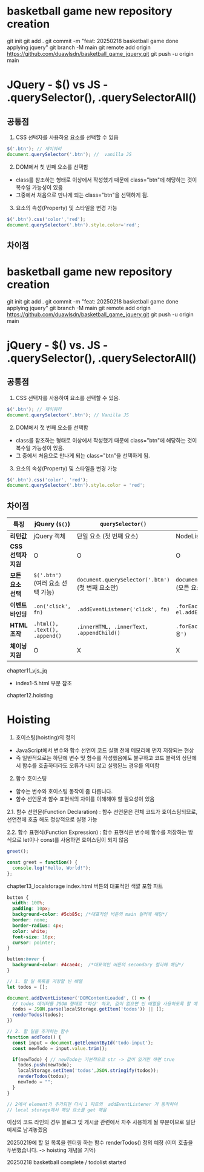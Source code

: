 # basketball game new repository creation

git init
git add .
git commit -m "feat: 20250218 basketball game done applying jquery"
git branch -M main
git remote add origin https://github.com/duawlsdn/basketball_game_jquery.git
git push -u origin main

# JQuery - $() vs JS - .querySelector(), .querySelectorAll()

## 공통점
1. CSS 선택자를 사용하요 요소를 선택할 수 있음
```javascript
$('.btn'); // 제이쿼리
document.querySelector('.btn'); //  vanilla JS
```
2. DOM에서 첫 번째 요소를 선택함
- class를 참조하는 형태로 이상에서 작성했기 때문에 class="btn"에 해당하는 것이 복수일 가능성이 있음
- 그중에서 처음으로 만나게 되는  class="btn"을 선택하게 됨.

3. 요소의 속성(Property) 및 스타일을 변경 가능
```js
$('.btn').css('color','red');
document.querySelector('.btn').style.color='red';
```

## 차이점
# basketball game new repository creation

git init
git add .
git commit -m "feat: 20250218 basketball game done applying jquery"
git branch -M main
git remote add origin https://github.com/duawlsdn/basketball_game_jquery.git
git push -u origin main

# jQuery - $() vs. JS - .querySelector(), .querySelectorAll()

## 공통점
1. CSS 선택자를 사용하여 요소를 선택할 수 있음.
```javascript
$('.btn'); // 제이쿼리
document.querySelector('.btn'); // Vanilla JS
```
2. DOM에서 첫 번째 요소를 선택함
- class를 참조하는 형태로 이상에서 작성했기 때문에 class="btn"에 해당하는 것이 복수일 가능성이 있음.
- 그 중에서 처음으로 만나게 되는 class="btn"을 선택하게 됨.
3. 요소의 속성(Property) 및 스타일을 변경 가능
```js
$('.btn').css('color', 'red');
document.querySelector('.btn').style.color = 'red';
```
## 차이점
| 특징             | jQuery (`$()`)                  | `querySelector()`                  | `querySelectorAll()`              |
|-----------------|--------------------------------|----------------------------------|----------------------------------|
| **리턴값**       | jQuery 객체                     | 단일 요소 (첫 번째 요소)           | NodeList (유사 배열)             |
| **CSS 선택자 지원** | O                              | O                                | O                                |
| **모든 요소 선택** | `$('.btn')` (여러 요소 선택 가능) | `document.querySelector('.btn')` (첫 번째 요소만) | `document.querySelectorAll('.btn')` (모든 요소) |
| **이벤트 바인딩** | `.on('click', fn)`             | `.addEventListener('click', fn)` | `.forEach(el => el.addEventListener('click', fn))` |
| **HTML 조작**   | `.html(), .text(), .append()`   | `.innerHTML, .innerText, .appendChild()` | `.forEach(el => el.innerHTML = '내용')` |
| **체이닝 지원** | O                              | X                                | X                                |

chapter11_vjs_jq

- index1-5.html 부분 참조

chapter12.hoisting

# Hoisting
1. 호이스팅(hoisting)의 정의
- JavaScript에서 변수와 함수 선언이 코드 실행 전에 메모리에 먼저 저장되는 현상
- 즉 일반적으로는 하단에 변수 및 함수를 작성했음에도 불구하고 코드 블럭의 상단에서 함수를 호출하더라도 오류가 나지 않고 실행된느 경우를 의미함

2. 함수 호이스팅
- 함수는 변수와 호이스팅 동작이 좀 다릅니다.
- 함수 선언문과 함수 표현식의 차이를 이해해야 할 필요성이 있음

2.1. 함수 선언문(Function Declaration)
: 함수 선언문은 전체 코드가 호이스팅되므로, 선언전에 호출 해도 정상적으로 실행 가능

2.2. 함수 표현식(Function Expression)
: 함수 표현식은 변수에 함수를 저장하는 방식으로 let이나 const를 사용하면 호이스팅이 되지 않음
```js
greet();

const greet = function() {
  console.log("Hello, World!");
};
```

chapter13_localstorage
index.html
버튼의 대표적인 색깔 포함 파트
```css
button {
  width: 100%;
  padding: 10px;
  background-color: #5cb85c; /*대표적인 버튼의 main 컬러에 해당*/
  border: none;
  border-radius: 4px;
  color: white;
  font-size: 16px;
  cursor: pointer;
}

button:hover {
  background-color: #4cae4c;  /*대표적인 버튼의 secondary 컬러에 해당*/
}
```

```js
// 1. 할 일 목록을 저장할 빈 배열
let todos = [];

document.addEventListener('DOMContentLoaded', () => {
  // todos 데이터를 JSON 형태로 '파싱' 하고, 값이 없으면 빈 배열을 사용하도록 할 예정
  todos = JSON.parse(localStorage.getItem('todos')) || [];
  renderTodos(todos);
})

// 2. 할 일을 추가하는 함수
function addTodo() {
  const input = document.getElementById('todo-input');
  const newTodo = input.value.trim();

  if(newTodo) { // newTodo는 기본적으로 str -> 값이 있기만 하면 true
    todos.push(newTodo);
    localStorage.setItem('todos',JSON.stringify(todos));
    renderTodos(todos);
    newTodo = "";
  }
}

// 2에서 element가 추가되면 다시 1 파트의  addEventListener 가 동작하여
// local storage에서 해당 요소를 get 해옴
```

이상의 코드 라인의 경우 블로그 및 게시글 관련에서 자주 사용하게 될 부분이므로 일단 예제로 남겨놓겠음

20250219에 할 일 목록을 렌더링 하는 함수 renderTodos() 정의 예정
(이미 호출을 두번했습니다. -> hoisting 개념을 기억)

20250218 basketball complete / todolist started